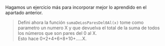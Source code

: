 Hagamos un ejercicio más para incorporar mejor lo aprendido en el apartado anterior.

> Defini ahora la función `sumaDeLosParesDel0Al(x)` tome como parametro un numero X y que devuelva el total de la suma de todos los números que son pares del 0 al X.  
Esto hace 0+2+4+6+8+10+.....X.
